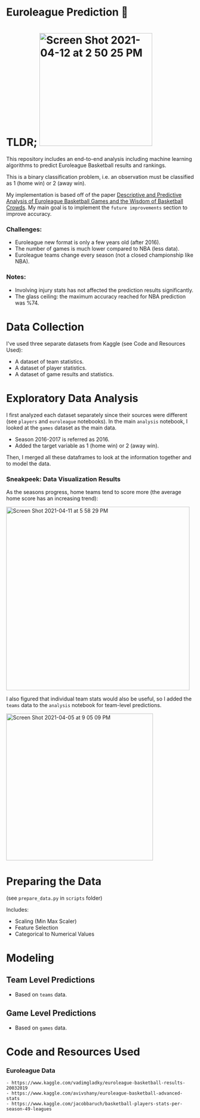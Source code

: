 # Euroleague Prediction 🏀

# TLDR;            <img width="302" alt="Screen Shot 2021-04-12 at 2 50 25 PM" src="https://user-images.githubusercontent.com/66208179/114390089-7a10ee00-9b9e-11eb-84dd-930f2b829afd.png">

This repository includes an end-to-end analysis including machine learning algorithms to predict Euroleague Basketball results and rankings.

This is a binary classification problem, i.e. an observation must be classified as 1 (home win) or 2 (away win).

My implementation is based off of the paper [Descriptive and Predictive Analysis of Euroleague Basketball Games and the Wisdom of Basketball Crowds](https://paperswithcode.com/paper/descriptive-and-predictive-analysis-of). My main goal is to implement the ```future improvements``` section to improve accuracy.

### Challenges:
* Euroleague new format is only a few years old (after 2016).
* The number of games is much lower compared to NBA (less data).
* Euroleague teams change every season (not a closed championship like NBA).

### Notes:
* Involving injury stats has not affected the prediction results significantly.
* The glass ceiling: the maximum accuracy reached for NBA prediction was %74.


# Data Collection

I've used three separate datasets from Kaggle (see Code and Resources Used): 

- A dataset of team statistics.
- A dataset of player statistics.
- A dataset of game results and statistics.

# Exploratory Data Analysis

I first analyzed each dataset separately since their sources were different (see `players` and `euroleague` notebooks). In the main `analysis` notebook, I looked at the `games` dataset as the main data.

* Season 2016-2017 is referred as 2016.
* Added the target variable as 1 (home win) or 2 (away win).

Then, I merged all these dataframes to look at the information together and to model the data.

### Sneakpeek: Data Visualization Results

As the seasons progress, home teams tend to score more (the average home score has an increasing trend):

<img width="491" alt="Screen Shot 2021-04-11 at 5 58 29 PM" src="https://user-images.githubusercontent.com/66208179/114309358-8db14b80-9aef-11eb-9432-5c20174863ac.png">

I also figured that individual team stats would also be useful, so I added the `teams` data to the `analysis` notebook for team-level predictions.

<img width="393" alt="Screen Shot 2021-04-05 at 9 05 09 PM" src="https://user-images.githubusercontent.com/66208179/113612074-0760b980-9658-11eb-9c2c-3eb0d0028da9.png">

# Preparing the Data

(see `prepare_data.py` in `scripts` folder)

Includes:
- Scaling (Min Max Scaler)
- Feature Selection
- Categorical to Numerical Values

# Modeling

## Team Level Predictions

* Based on `teams` data.

## Game Level Predictions

* Based on `games` data.

# Code and Resources Used

### Euroleague Data
```
- https://www.kaggle.com/vadimgladky/euroleague-basketball-results-20032019
- https://www.kaggle.com/avivshany/euroleague-basketball-advanced-stats
- https://www.kaggle.com/jacobbaruch/basketball-players-stats-per-season-49-leagues
```
